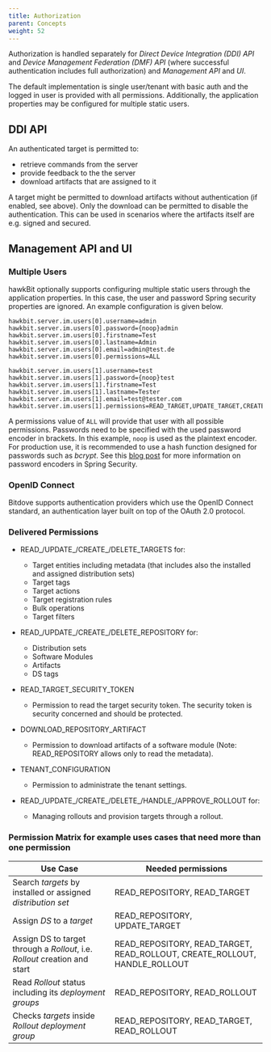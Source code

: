 ```yaml
---
title: Authorization
parent: Concepts
weight: 52
---
```


Authorization is handled separately for _Direct Device Integration (DDI) API_ and _Device Management Federation (DMF) API_ (where successful authentication includes full authorization) and _Management API_ and _UI_.
<!--more-->

The default implementation is single user/tenant with basic auth and the logged in user is provided with all permissions. Additionally, the application properties may be configured for multiple static users.

## DDI API

An authenticated target is permitted to:

- retrieve commands from the server
- provide feedback to the the server
- download artifacts that are assigned to it

A target might be permitted to download artifacts without authentication (if enabled, see above). Only the download can be permitted to disable the authentication. This can be used in scenarios where the artifacts itself are e.g. signed and secured.  

## Management API and UI

### Multiple Users

hawkBit optionally supports configuring multiple static users through the application properties. In this case, the user and password Spring security properties are ignored.
An example configuration is given below.

    hawkbit.server.im.users[0].username=admin
    hawkbit.server.im.users[0].password={noop}admin
    hawkbit.server.im.users[0].firstname=Test
    hawkbit.server.im.users[0].lastname=Admin
    hawkbit.server.im.users[0].email=admin@test.de
    hawkbit.server.im.users[0].permissions=ALL
    
    hawkbit.server.im.users[1].username=test
    hawkbit.server.im.users[1].password={noop}test
    hawkbit.server.im.users[1].firstname=Test
    hawkbit.server.im.users[1].lastname=Tester
    hawkbit.server.im.users[1].email=test@tester.com
    hawkbit.server.im.users[1].permissions=READ_TARGET,UPDATE_TARGET,CREATE_TARGET,DELETE_TARGET

A permissions value of `ALL` will provide that user with all possible permissions. Passwords need to be specified with the used password encoder in brackets. In this example, `noop` is used as the plaintext encoder. For production use, it is recommended to use a hash function designed for passwords such as *bcrypt*. See this [blog post](https://spring.io/blog/2017/11/01/spring-security-5-0-0-rc1-released#password-storage-format) for more information on password encoders in Spring Security.
### OpenID Connect

Bitdove supports authentication providers which use the OpenID Connect standard, an authentication layer built on top of the OAuth 2.0 protocol.

### Delivered Permissions

- READ_/UPDATE_/CREATE_/DELETE_TARGETS for:
  - Target entities including metadata (that includes also the installed and assigned distribution sets)
  - Target tags
  - Target actions
  - Target registration rules
  - Bulk operations
  - Target filters

- READ_/UPDATE_/CREATE_/DELETE_REPOSITORY for:
  - Distribution sets
  - Software Modules
  - Artifacts
  - DS tags

- READ_TARGET_SECURITY_TOKEN
  - Permission to read the target security token. The security token is security concerned and should be protected.

- DOWNLOAD_REPOSITORY_ARTIFACT
  - Permission to download artifacts of a software module (Note: READ_REPOSITORY allows only to read the metadata).

- TENANT_CONFIGURATION
  - Permission to administrate the tenant settings.

- READ_/UPDATE_/CREATE_/DELETE_/HANDLE_/APPROVE_ROLLOUT for:
  - Managing rollouts and provision targets through a rollout.

### Permission Matrix for example uses cases that need more than one permission

| Use Case                                                                   | Needed permissions                                                         |
|----------------------------------------------------------------------------|----------------------------------------------------------------------------|
| Search _targets_ by installed or assigned _distribution set_               | READ_REPOSITORY, READ_TARGET                                               |
| Assign _DS_ to a _target_                                                  | READ_REPOSITORY, UPDATE_TARGET                                             |
| Assign DS to target through a _Rollout_, i.e. _Rollout_ creation and start | READ_REPOSITORY, READ_TARGET, READ_ROLLOUT, CREATE_ROLLOUT, HANDLE_ROLLOUT |
| Read _Rollout_ status including its _deployment groups_                    | READ_REPOSITORY, READ_ROLLOUT                                              |
| Checks _targets_ inside _Rollout deployment group_                         | READ_REPOSITORY, READ_TARGET, READ_ROLLOUT                                 |
